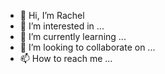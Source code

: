 - 👋 Hi, I’m Rachel 
- 👀 I’m interested in ...
- 🌱 I’m currently learning ...
- 💞️ I’m looking to collaborate on ...
- 📫 How to reach me ...

<!---
siongrevolution/siongrevolution is a ✨ special ✨ repository because its `README.md` (this file) appears on your GitHub profile.
You can click the Preview link to take a look at your changes.
--->
